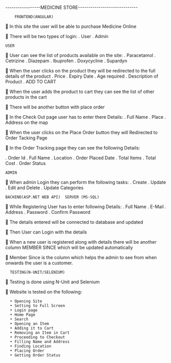 -----------------MEDICINE STORE-----------------------------

		FRONTEND(ANGULAR)
	In this site the user will be able to purchase Medicine Online

	There will be two types of login: 
    .	User
    .	Admin

    USER
	User can see the list of products available on the site:
  .	Paracetamol
  .	Cetrizine
  .	Diazepam
  .	Ibuprofen
  .	Doxycycline
  .	Supardyn

	When the user clicks on the product they will be redirected to the full details of the product
  .	Price
  .	Expiry Date
  .	Age required
  .	Description  of Product
  .	ADD TO CART

	When the user adds the product to cart they can see the list of other products in the cart

	There will be another button with place order



	In the Check Out page user has to enter there Details:
  .	Full Name
  .	Place
  .	Address on the map


	When the user clicks on the Place Order button they will Redirected to Order Tacking Page

	In the Order Tracking page they can see the following Details:

   . Order Id
   .	Full Name
   .	Location
   .	Order Placed Date
   . Total Items 
   .	Total Cost
   .	Order Status


    ADMIN
	When admin Login they can perform the following tasks:
  .	Create 
  .	Update 
  .	Edit and Delete
  .	Update Categories




    BACKEND(ASP.NET WEB API)  SERVER (MS-SQL)

	While Registering User has to enter following Details:
    .	Full Name
    .	E-Mail
    .	Address
    .	Password
    .	Confirm Password

	The details entered will be connected to database and updated

	Then User can Login with the details

	When a new user is registered along with details there will be another column  MEMBER SINCE which will be updated automatically

	Member Since is the column which helps the admin to see from when onwards the user is a customer.








      TESTING(N-UNIT/SELENIUM) 

  	Testing is done using N-Unit and Selenium

  	Website is tested on the following:

      •	Opening Site
      •	Setting to Full Screen
      •	Login page
      •	Home Page
      •	Search
      •	Opening an Item
      •	Adding it to Cart
      •	Removing an Item in Cart
      •	Proceeding to Checkout
      •	Filling Name and Address
      •	Finding Location
      •	Placing Order
      •	Getting Order Status





